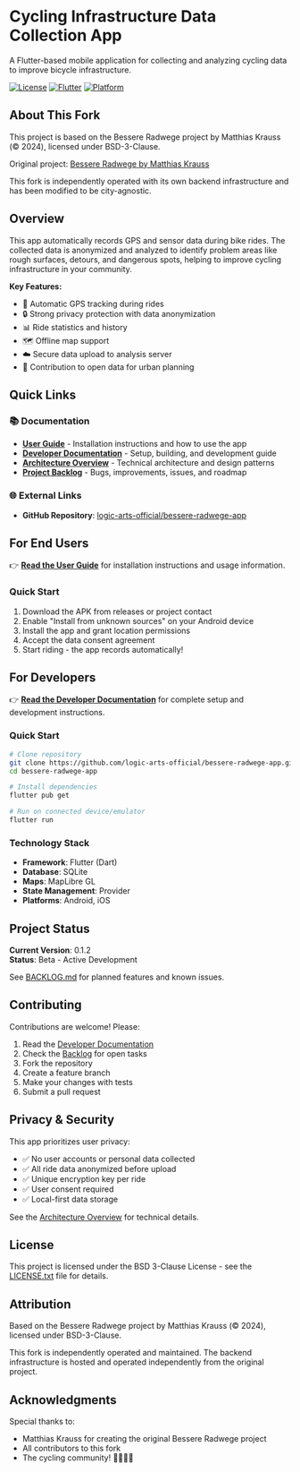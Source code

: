 # Cycling Infrastructure Data Collection App

A Flutter-based mobile application for collecting and analyzing cycling data to improve bicycle infrastructure.

[![License](https://img.shields.io/badge/license-BSD--3--Clause-blue.svg)](LICENSE.txt)
[![Flutter](https://img.shields.io/badge/Flutter-3.3.4+-02569B?logo=flutter)](https://flutter.dev)
[![Platform](https://img.shields.io/badge/platform-Android%20%7C%20iOS-lightgrey)](https://github.com/logic-arts-official/bessere-radwege-app)

## About This Fork

This project is based on the Bessere Radwege project by Matthias Krauss (© 2024), licensed under BSD-3-Clause.

Original project: [Bessere Radwege by Matthias Krauss](https://github.com/mkrauss/bessere-radwege)

This fork is independently operated with its own backend infrastructure and has been modified to be city-agnostic.

## Overview

This app automatically records GPS and sensor data during bike rides. The collected data is anonymized and analyzed to identify problem areas like rough surfaces, detours, and dangerous spots, helping to improve cycling infrastructure in your community.

**Key Features:**
- 📍 Automatic GPS tracking during rides
- 🔒 Strong privacy protection with data anonymization
- 📊 Ride statistics and history
- 🗺️ Offline map support
- ☁️ Secure data upload to analysis server
- 🎯 Contribution to open data for urban planning

## Quick Links

### 📚 Documentation

- **[User Guide](docs/USER_GUIDE.md)** - Installation instructions and how to use the app
- **[Developer Documentation](docs/DEVELOPER.md)** - Setup, building, and development guide
- **[Architecture Overview](docs/ARCHITECTURE.md)** - Technical architecture and design patterns
- **[Project Backlog](docs/BACKLOG.md)** - Bugs, improvements, issues, and roadmap

### 🌐 External Links

- **GitHub Repository**: [logic-arts-official/bessere-radwege-app](https://github.com/logic-arts-official/bessere-radwege-app)

## For End Users

👉 **[Read the User Guide](docs/USER_GUIDE.md)** for installation instructions and usage information.

### Quick Start
1. Download the APK from releases or project contact
2. Enable "Install from unknown sources" on your Android device
3. Install the app and grant location permissions
4. Accept the data consent agreement
5. Start riding - the app records automatically!

## For Developers

👉 **[Read the Developer Documentation](docs/DEVELOPER.md)** for complete setup and development instructions.

### Quick Start
```bash
# Clone repository
git clone https://github.com/logic-arts-official/bessere-radwege-app.git
cd bessere-radwege-app

# Install dependencies
flutter pub get

# Run on connected device/emulator
flutter run
```

### Technology Stack
- **Framework**: Flutter (Dart)
- **Database**: SQLite
- **Maps**: MapLibre GL
- **State Management**: Provider
- **Platforms**: Android, iOS

## Project Status

**Current Version**: 0.1.2  
**Status**: Beta - Active Development

See [BACKLOG.md](docs/BACKLOG.md) for planned features and known issues.

## Contributing

Contributions are welcome! Please:

1. Read the [Developer Documentation](docs/DEVELOPER.md)
2. Check the [Backlog](docs/BACKLOG.md) for open tasks
3. Fork the repository
4. Create a feature branch
5. Make your changes with tests
6. Submit a pull request

## Privacy & Security

This app prioritizes user privacy:
- ✅ No user accounts or personal data collected
- ✅ All ride data anonymized before upload
- ✅ Unique encryption key per ride
- ✅ User consent required
- ✅ Local-first data storage

See the [Architecture Overview](docs/ARCHITECTURE.md) for technical details.

## License

This project is licensed under the BSD 3-Clause License - see the [LICENSE.txt](LICENSE.txt) file for details.

## Attribution

Based on the Bessere Radwege project by Matthias Krauss (© 2024), licensed under BSD-3-Clause.

This fork is independently operated and maintained. The backend infrastructure is hosted and operated independently from the original project.

## Acknowledgments

Special thanks to:
- Matthias Krauss for creating the original Bessere Radwege project
- All contributors to this fork
- The cycling community! 🚴‍♀️🚴‍♂️
